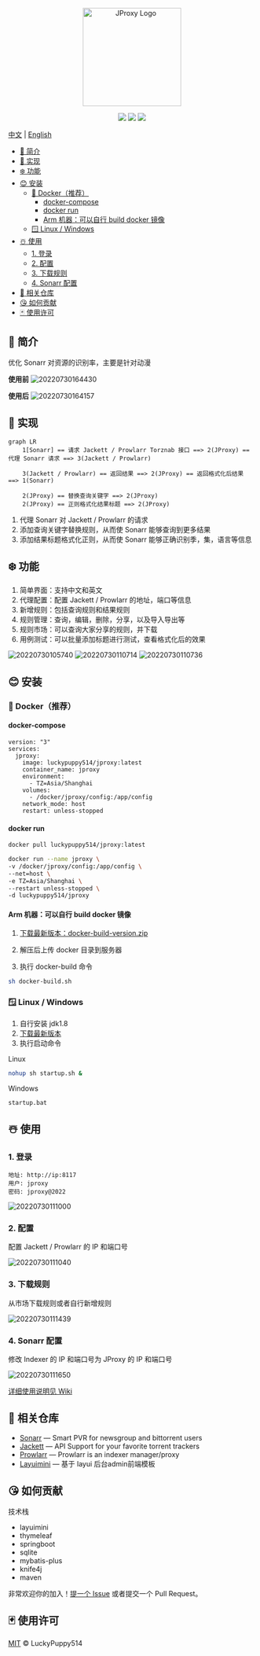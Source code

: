 <p align="center">
  <a href="https://github.com/LuckyPuppy514/jproxy">
    <img alt="JProxy Logo" width="200" src="https://raw.githubusercontent.com/LuckyPuppy514/pic-bed/main/common/logo.png">
  </a>
</p>
<p align="center">
  <a href="https://github.com/LuckyPuppy514/jproxy"><img allt="stars" src="https://badgen.net/github/stars/LuckyPuppy514/jproxy"/></a>
  <a href="https://github.com/LuckyPuppy514/jproxy"><img allt="forks" src="https://badgen.net/github/forks/LuckyPuppy514/jproxy"/></a>
  <a href="./LICENSE"><img allt="MIT License" src="https://badgen.net/github/license/LuckyPuppy514/jproxy"/></a>
</p>

[中文](https://github.com/LuckyPuppy514/jproxy/blob/main/README.zh_CN.md) | [English](https://github.com/LuckyPuppy514/jproxy/blob/main/README.md)

- [🐳 简介](#-简介)
- [👻 实现](#-实现)
- [❄️ 功能](#️-功能)
- [😊 安装](#-安装)
  - [🐳 Docker（推荐）](#-docker推荐)
    - [docker-compose](#docker-compose)
    - [docker run](#docker-run)
    - [Arm 机器：可以自行 build docker 镜像](#arm-机器可以自行-build-docker-镜像)
  - [🪟 Linux / Windows](#-linux--windows)
- [☃️ 使用](#️-使用)
  - [1. 登录](#1-登录)
  - [2. 配置](#2-配置)
  - [3. 下载规则](#3-下载规则)
  - [4. Sonarr 配置](#4-sonarr-配置)
- [👏 相关仓库](#-相关仓库)
- [😘 如何贡献](#-如何贡献)
- [🃏 使用许可](#-使用许可)

## 🐳 简介

优化 Sonarr 对资源的识别率，主要是针对动漫

**使用前**
![20220730164430](https://raw.githubusercontent.com/LuckyPuppy514/pic-bed/main/common/20220730164430.png)

**使用后**
![20220730164157](https://raw.githubusercontent.com/LuckyPuppy514/pic-bed/main/common/20220730164157.png)

## 👻 实现

```mermaid
graph LR
    1[Sonarr] == 请求 Jackett / Prowlarr Torznab 接口 ==> 2(JProxy) == 代理 Sonarr 请求 ==> 3(Jackett / Prowlarr) 

    3(Jackett / Prowlarr) == 返回结果 ==> 2(JProxy) == 返回格式化后结果 ==> 1(Sonarr)
    
    2(JProxy) == 替换查询关键字 ==> 2(JProxy)
    2(JProxy) == 正则格式化结果标题 ==> 2(JProxy)
```

1. 代理 Sonarr 对 Jackett / Prowlarr 的请求
2. 添加查询关键字替换规则，从而使 Sonarr 能够查询到更多结果
3. 添加结果标题格式化正则，从而使 Sonarr 能够正确识别季，集，语言等信息

## ❄️ 功能

1. 简单界面：支持中文和英文
2. 代理配置：配置 Jackett / Prowlarr 的地址，端口等信息
3. 新增规则：包括查询规则和结果规则
4. 规则管理：查询，编辑，删除，分享，以及导入导出等
5. 规则市场：可以查询大家分享的规则，并下载
6. 用例测试：可以批量添加标题进行测试，查看格式化后的效果

![20220730105740](https://raw.githubusercontent.com/LuckyPuppy514/pic-bed/main/common/20220730105740.png)
![20220730110714](https://raw.githubusercontent.com/LuckyPuppy514/pic-bed/main/common/20220730110714.png)
![20220730110736](https://raw.githubusercontent.com/LuckyPuppy514/pic-bed/main/common/20220730110736.png)

## 😊 安装

### 🐳 Docker（推荐）

#### docker-compose

```text
version: "3"
services:
  jproxy:
    image: luckypuppy514/jproxy:latest
    container_name: jproxy
    environment:
      - TZ=Asia/Shanghai
    volumes:
      - /docker/jproxy/config:/app/config
    network_mode: host
    restart: unless-stopped
```

#### docker run

```bash
docker pull luckypuppy514/jproxy:latest
```

```bash
docker run --name jproxy \
-v /docker/jproxy/config:/app/config \
--net=host \
-e TZ=Asia/Shanghai \
--restart unless-stopped \
-d luckypuppy514/jproxy
```

#### Arm 机器：可以自行 build docker 镜像

1. [下载最新版本：docker-build-version.zip](https://github.com/LuckyPuppy514/jproxy/releases)
   >
2. 解压后上传 docker 目录到服务器
   >
3. 执行 docker-build 命令  

```bash
sh docker-build.sh
```

### 🪟 Linux / Windows

1. 自行安装 jdk1.8
2. [下载最新版本](https://github.com/LuckyPuppy514/jproxy/releases)
3. 执行启动命令

Linux

```bash
nohup sh startup.sh &
```

Windows

```bat
startup.bat
```

## ☃️ 使用

### 1. 登录

```text
地址: http://ip:8117
用户: jproxy
密码: jproxy@2022
```

![20220730111000](https://raw.githubusercontent.com/LuckyPuppy514/pic-bed/main/common/20220730111000.png)

### 2. 配置

配置 Jackett / Prowlarr 的 IP 和端口号

![20220730111040](https://raw.githubusercontent.com/LuckyPuppy514/pic-bed/main/common/20220730111040.png)

### 3. 下载规则

从市场下载规则或者自行新增规则

![20220730111439](https://raw.githubusercontent.com/LuckyPuppy514/pic-bed/main/common/20220730111439.png)

### 4. Sonarr 配置

修改 Indexer 的 IP 和端口号为 JProxy 的 IP 和端口号

![20220730111650](https://raw.githubusercontent.com/LuckyPuppy514/pic-bed/main/common/20220730111650.png)

[详细使用说明见 Wiki](https://github.com/LuckyPuppy514/jproxy/wiki)

## 👏 相关仓库

- [Sonarr](https://github.com/Sonarr/Sonarr) — Smart PVR for newsgroup and bittorrent users
- [Jackett](https://github.com/Jackett/Jackett) — API Support for your favorite torrent trackers
- [Prowlarr](https://github.com/Prowlarr/Prowlarr) — Prowlarr is an indexer manager/proxy
- [Layuimini](https://github.com/zhongshaofa/layuimini) — 基于 layui 后台admin前端模板

## 😘 如何贡献

技术栈

- layuimini
- thymeleaf
- springboot
- sqlite
- mybatis-plus
- knife4j
- maven

非常欢迎你的加入！[提一个 Issue](https://github.com/LuckyPuppy514/Play-With-MPV/issues/new) 或者提交一个 Pull Request。

## 🃏 使用许可

[MIT](https://github.com/LuckyPuppy514/jproxy/blob/main/LICENSE) © LuckyPuppy514
